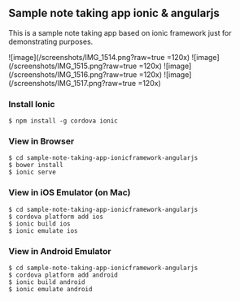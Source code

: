 ## Sample note taking app ionic & angularjs

This is a sample note taking app based on ionic framework just for demonstrating purposes.

![image](/screenshots/IMG_1514.png?raw=true =120x)
![image](/screenshots/IMG_1515.png?raw=true =120x)
![image](/screenshots/IMG_1516.png?raw=true =120x)
![image](/screenshots/IMG_1517.png?raw=true =120x)

### Install Ionic

	$ npm install -g cordova ionic
		
### View in Browser

	$ cd sample-note-taking-app-ionicframework-angularjs
	$ bower install
	$ ionic serve

### View in iOS Emulator (on Mac)

	$ cd sample-note-taking-app-ionicframework-angularjs
	$ cordova platform add ios
	$ ionic build ios
	$ ionic emulate ios

### View in Android Emulator

	$ cd sample-note-taking-app-ionicframework-angularjs
	$ cordova platform add android
	$ ionic build android
	$ ionic emulate android
